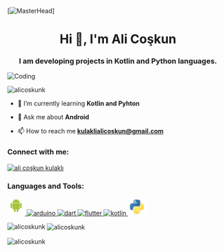 [![MasterHead](https://1.bp.blogspot.com/-7A4WynwLsMw/XbBpCXG8fHI/AAAAAAAAMt4/uOa1bpLskYgrwGbllhSu2SDj_Mig8SXJQCLcBGAsYHQ/s1600/2000_600px.gif)]

<h1 align="center">Hi 👋, I'm Ali Coşkun</h1>
<h3 align="center">I am developing projects in Kotlin and Python languages.</h3>
<img aling="right" alt="Coding" widht="400" src="https://miro.medium.com/v2/resize:fit:679/1*ZSVmWGcc1weENb0ShawWxw.gif">

<p align="left"> <img src="https://komarev.com/ghpvc/?username=alicoskunk&label=Profile%20views&color=0e75b6&style=flat" alt="alicoskunk" /> </p>

- 🌱 I’m currently learning **Kotlin and Pyhton**

- 💬 Ask me about **Android**

- 📫 How to reach me **kulaklialicoskun@gmail.com**

<h3 align="left">Connect with me:</h3>
<p align="left">
<a href="https://linkedin.com/in/ali coşkun kulaklı" target="blank"><img align="center" src="https://raw.githubusercontent.com/rahuldkjain/github-profile-readme-generator/master/src/images/icons/Social/linked-in-alt.svg" alt="ali coşkun kulaklı" height="30" width="40" /></a>
</p>

<h3 align="left">Languages and Tools:</h3>
<p align="left"> <a href="https://developer.android.com" target="_blank" rel="noreferrer"> <img src="https://raw.githubusercontent.com/devicons/devicon/master/icons/android/android-original-wordmark.svg" alt="android" width="40" height="40"/> </a> <a href="https://www.arduino.cc/" target="_blank" rel="noreferrer"> <img src="https://cdn.worldvectorlogo.com/logos/arduino-1.svg" alt="arduino" width="40" height="40"/> </a> <a href="https://dart.dev" target="_blank" rel="noreferrer"> <img src="https://www.vectorlogo.zone/logos/dartlang/dartlang-icon.svg" alt="dart" width="40" height="40"/> </a> <a href="https://flutter.dev" target="_blank" rel="noreferrer"> <img src="https://www.vectorlogo.zone/logos/flutterio/flutterio-icon.svg" alt="flutter" width="40" height="40"/> </a> <a href="https://kotlinlang.org" target="_blank" rel="noreferrer"> <img src="https://www.vectorlogo.zone/logos/kotlinlang/kotlinlang-icon.svg" alt="kotlin" width="40" height="40"/> </a> <a href="https://www.python.org" target="_blank" rel="noreferrer"> <img src="https://raw.githubusercontent.com/devicons/devicon/master/icons/python/python-original.svg" alt="python" width="40" height="40"/> </a> </p>

<p><img align="left" src="https://github-readme-stats.vercel.app/api/top-langs?username=alicoskunk&show_icons=true&locale=en&layout=compact" alt="alicoskunk" /></p>

<p>&nbsp;<img align="center" src="https://github-readme-stats.vercel.app/api?username=alicoskunk&show_icons=true&locale=en" alt="alicoskunk" /></p>

<p><img align="center" src="https://github-readme-streak-stats.herokuapp.com/?user=alicoskunk&" alt="alicoskunk" /></p>
